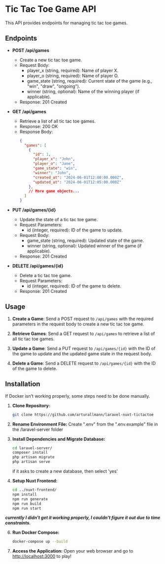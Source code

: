 # Tic Tac Toe Game API

This API provides endpoints for managing tic tac toe games.

## Endpoints

- **POST /api/games**
  - Create a new tic tac toe game.
  - Request Body:
    - player_x (string, required): Name of player X.
    - player_o (string, required): Name of player O.
    - game_state (string, required): Current state of the game (e.g., "win", "draw", "ongoing").
    - winner (string, optional): Name of the winning player (if applicable).
  - Response: 201 Created

- **GET /api/games**
  - Retrieve a list of all tic tac toe games.
  - Response: 200 OK
  - Response Body:
    ```json
    {
      "games": [
        {
          "id": 1,
          "player_x": "John",
          "player_o": "Jane",
          "game_state": "win",
          "winner": "John",
          "created_at": "2024-06-01T12:00:00.000Z",
          "updated_at": "2024-06-01T12:05:00.000Z"
        },
        // More game objects...
      ]
    }
    ```

- **PUT /api/games/{id}**
  - Update the state of a tic tac toe game.
  - Request Parameters:
    - id (integer, required): ID of the game to update.
  - Request Body:
    - game_state (string, required): Updated state of the game.
    - winner (string, optional): Updated winner of the game (if applicable).
  - Response: 201 Created

- **DELETE /api/games/{id}**
  - Delete a tic tac toe game.
  - Request Parameters:
    - id (integer, required): ID of the game to delete.
  - Response: 201 Created

## Usage

1. **Create a Game**: Send a POST request to `/api/games` with the required parameters in the request body to create a new tic tac toe game.

2. **Retrieve Games**: Send a GET request to `/api/games` to retrieve a list of all tic tac toe games.

3. **Update a Game**: Send a PUT request to `/api/games/{id}` with the ID of the game to update and the updated game state in the request body.

4. **Delete a Game**: Send a DELETE request to `/api/games/{id}` with the ID of the game to delete.

## Installation

If Docker isn't working properly, some steps need to be done manually.

1. **Clone Repository:**
   ```bash
   git clone https://github.com/arturallmann/laravel-nuxt-tictactoe
   ```

2. **Rename Environment File:**
   Create ".env" from the ".env.example" file in the /laravel-server folder

   
4. **Install Dependencies and Migrate Database:**
   ```bash
   cd laravel-server/
   composer install
   php artisan migrate
   php artisan serve
   ```
   if it asks to create a new database, then select 'yes'

5. **Setup Nuxt Frontend:**
   ```bash
   cd ../nuxt-frontend/
   npm install
   npm run generate
   npm run build
   npm run start
   ```

***currently I didn't get it working properly, I couldn't figure it out due to time constraints.***

6. **Run Docker Compose:**
   ```bash
   docker-compose up --build
   ```

7. **Access the Application:**
   Open your web browser and go to [http://localhost:3000](http://localhost:3000) to play!


